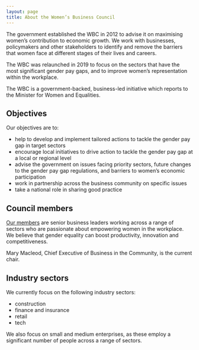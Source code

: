 ```yaml
---
layout: page
title: About the Women’s Business Council
---
```


The government established the WBC in 2012 to advise it on maximising women’s contribution to economic growth. We work with businesses, policymakers and other stakeholders to identify and remove the barriers that women face at different stages of their lives and careers.

The WBC was relaunched in 2019 to focus on the sectors that have the most significant gender pay gaps, and to improve women’s representation within the workplace.

The WBC is a government-backed, business-led initiative which reports to the Minister for Women and Equalities.
 
## Objectives

Our objectives are to:

* help to develop and implement tailored actions to tackle the gender pay gap in target sectors
* encourage local initiatives to drive action to tackle the gender pay gap at a local or regional level
* advise the government on issues facing priority sectors, future changes to the gender pay gap regulations, and barriers to women’s economic participation
* work in partnership across the business community on specific issues
* take a national role in sharing good practice

## Council members

[Our members](/members) are senior business leaders working across a range of sectors who are passionate about empowering women in the workplace. We believe that gender equality can boost productivity, innovation and competitiveness.

Mary Macleod, Chief Executive of Business in the Community, is the current chair.

## Industry sectors

We currently focus on the following industry sectors:

* construction
* finance and insurance
* retail
* tech

We also focus on small and medium enterprises, as these employ a significant number of people across a range of sectors.

